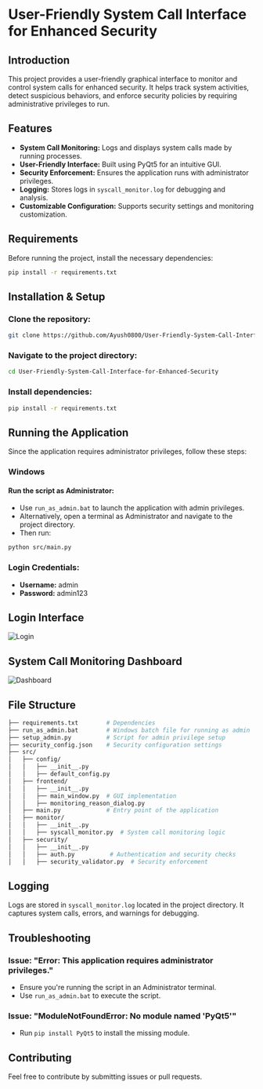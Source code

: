 # User-Friendly System Call Interface for Enhanced Security

## Introduction
This project provides a user-friendly graphical interface to monitor and control system calls for enhanced security. It helps track system activities, detect suspicious behaviors, and enforce security policies by requiring administrative privileges to run.

## Features
- **System Call Monitoring:** Logs and displays system calls made by running processes.
- **User-Friendly Interface:** Built using PyQt5 for an intuitive GUI.
- **Security Enforcement:** Ensures the application runs with administrator privileges.
- **Logging:** Stores logs in `syscall_monitor.log` for debugging and analysis.
- **Customizable Configuration:** Supports security settings and monitoring customization.

## Requirements
Before running the project, install the necessary dependencies:
```sh
pip install -r requirements.txt
```

## Installation & Setup
### Clone the repository:
```sh
git clone https://github.com/Ayush0800/User-Friendly-System-Call-Interface-for-Enhanced-Security.git
```

### Navigate to the project directory:
```sh
cd User-Friendly-System-Call-Interface-for-Enhanced-Security
```

### Install dependencies:
```sh
pip install -r requirements.txt
```

## Running the Application
Since the application requires administrator privileges, follow these steps:

### Windows
#### Run the script as Administrator:
- Use `run_as_admin.bat` to launch the application with admin privileges.
- Alternatively, open a terminal as Administrator and navigate to the project directory.
- Then run:
```sh
python src/main.py
```

### Login Credentials:
- **Username:** admin
- **Password:** admin123

## Login Interface

![Login](https://github.com/user-attachments/assets/73f5f40c-8e40-41f8-8508-9b8dca102a9a)


## System Call Monitoring Dashboard

![Dashboard](https://github.com/user-attachments/assets/ff51bee7-cbec-4dd2-9062-24841677b6e8)

## File Structure
```bash
├── requirements.txt        # Dependencies
├── run_as_admin.bat        # Windows batch file for running as admin
├── setup_admin.py          # Script for admin privilege setup
├── security_config.json    # Security configuration settings
├── src/
│   ├── config/
│   │   ├── __init__.py
│   │   ├── default_config.py
│   ├── frontend/
│   │   ├── __init__.py
│   │   ├── main_window.py  # GUI implementation
│   │   ├── monitoring_reason_dialog.py
│   ├── main.py             # Entry point of the application
│   ├── monitor/
│   │   ├── __init__.py
│   │   ├── syscall_monitor.py  # System call monitoring logic
│   ├── security/
│   │   ├── __init__.py
│   │   ├── auth.py          # Authentication and security checks
│   │   ├── security_validator.py  # Security enforcement
```

## Logging
Logs are stored in `syscall_monitor.log` located in the project directory. It captures system calls, errors, and warnings for debugging.

## Troubleshooting
### Issue: "Error: This application requires administrator privileges."
- Ensure you're running the script in an Administrator terminal.
- Use `run_as_admin.bat` to execute the script.

### Issue: "ModuleNotFoundError: No module named 'PyQt5'"
- Run `pip install PyQt5` to install the missing module.

## Contributing
Feel free to contribute by submitting issues or pull requests.



